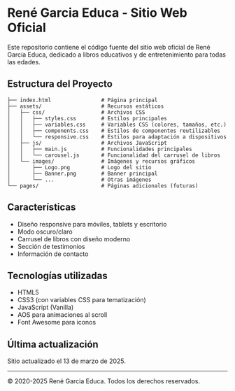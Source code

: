 # René Garcia Educa - Sitio Web Oficial

Este repositorio contiene el código fuente del sitio web oficial de René García Educa, dedicado a libros educativos y de entretenimiento para todas las edades.

## Estructura del Proyecto

```
├── index.html                # Página principal
├── assets/                   # Recursos estáticos
│   ├── css/                  # Archivos CSS
│   │   ├── styles.css        # Estilos principales
│   │   ├── variables.css     # Variables CSS (colores, tamaños, etc.)
│   │   ├── components.css    # Estilos de componentes reutilizables
│   │   └── responsive.css    # Estilos para adaptación a dispositivos
│   ├── js/                   # Archivos JavaScript
│   │   ├── main.js           # Funcionalidades principales
│   │   └── carousel.js       # Funcionalidad del carrusel de libros
│   └── images/               # Imágenes y recursos gráficos
│       ├── Logo.png          # Logo del sitio
│       ├── Banner.png        # Banner principal
│       └── ...               # Otras imágenes
└── pages/                    # Páginas adicionales (futuras)
```

## Características

- Diseño responsive para móviles, tablets y escritorio
- Modo oscuro/claro
- Carrusel de libros con diseño moderno
- Sección de testimonios
- Información de contacto

## Tecnologías utilizadas

- HTML5
- CSS3 (con variables CSS para tematización)
- JavaScript (Vanilla)
- AOS para animaciones al scroll
- Font Awesome para iconos

## Última actualización

Sitio actualizado el 13 de marzo de 2025.

---

© 2020-2025 René Garcia Educa. Todos los derechos reservados.

